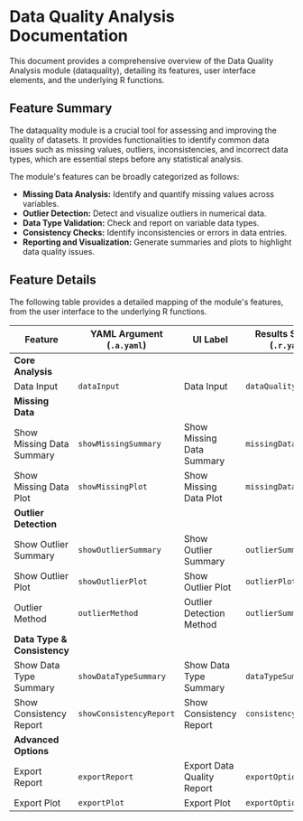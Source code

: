# Data Quality Analysis Documentation

This document provides a comprehensive overview of the Data Quality Analysis module (dataquality), detailing its features, user interface elements, and the underlying R functions.

## Feature Summary

The dataquality module is a crucial tool for assessing and improving the quality of datasets. It provides functionalities to identify common data issues such as missing values, outliers, inconsistencies, and incorrect data types, which are essential steps before any statistical analysis.

The module's features can be broadly categorized as follows:

*   **Missing Data Analysis:** Identify and quantify missing values across variables.
*   **Outlier Detection:** Detect and visualize outliers in numerical data.
*   **Data Type Validation:** Check and report on variable data types.
*   **Consistency Checks:** Identify inconsistencies or errors in data entries.
*   **Reporting and Visualization:** Generate summaries and plots to highlight data quality issues.

## Feature Details

The following table provides a detailed mapping of the module's features, from the user interface to the underlying R functions.

| Feature                          | YAML Argument (`.a.yaml`)      | UI Label                               | Results Section (`.r.yaml`)         | R Function (`.b.R`)                  |
| -------------------------------- | ------------------------------ | -------------------------------------- | ----------------------------------- | ------------------------------------ |
| **Core Analysis**                |                                |                                        |                                     |                                      |
| Data Input                       | `dataInput`                    | Data Input                             | `dataQualityOverview`               | `.analyzeDataQuality`                |
| **Missing Data**                 |                                |                                        |                                     |                                      |
| Show Missing Data Summary        | `showMissingSummary`           | Show Missing Data Summary              | `missingDataSummary`                | `.summarizeMissingData`              |
| Show Missing Data Plot           | `showMissingPlot`              | Show Missing Data Plot                 | `missingDataPlot`                   | `.plotMissingData`                   |
| **Outlier Detection**            |                                |                                        |                                     |                                      |
| Show Outlier Summary             | `showOutlierSummary`           | Show Outlier Summary                   | `outlierSummary`                    | `.summarizeOutliers`                 |
| Show Outlier Plot                | `showOutlierPlot`              | Show Outlier Plot                      | `outlierPlot`                       | `.plotOutliers`                      |
| Outlier Method                   | `outlierMethod`                | Outlier Detection Method               | `outlierSummary`                    | `.detectOutliers`                    |
| **Data Type & Consistency**      |                                |                                        |                                     |                                      |
| Show Data Type Summary           | `showDataTypeSummary`          | Show Data Type Summary                 | `dataTypeSummary`                   | `.summarizeDataTypes`                |
| Show Consistency Report          | `showConsistencyReport`        | Show Consistency Report                | `consistencyReport`                 | `.checkConsistency`                  |
| **Advanced Options**             |                                |                                        |                                     |                                      |
| Export Report                    | `exportReport`                 | Export Data Quality Report             | `exportOptions`                     | `.exportDataQualityReport`           |
| Export Plot                      | `exportPlot`                   | Export Plot                            | `exportOptions`                     | `.exportDataQualityPlot`             |